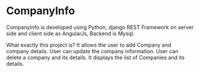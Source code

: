 # CompanyInfo
CompanyInfo is developed using Python, django REST Framework on server side and client side as AngularJs, Backend is Mysql.

What exactly this project is?
It allows the user to add Company and company details.
User can update the company information.
User can delete a company and its details.
It displays the list of Companies and its details.
